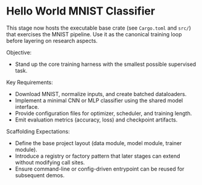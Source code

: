 # Hello World MNIST Classifier

This stage now hosts the executable base crate (see `Cargo.toml` and `src/`) that exercises the MNIST pipeline. Use it as the canonical training loop before layering on research aspects.

Objective:
- Stand up the core training harness with the smallest possible supervised task.

Key Requirements:
- Download MNIST, normalize inputs, and create batched dataloaders.
- Implement a minimal CNN or MLP classifier using the shared model interface.
- Provide configuration files for optimizer, scheduler, and training length.
- Emit evaluation metrics (accuracy, loss) and checkpoint artifacts.

Scaffolding Expectations:
- Define the base project layout (data module, model module, trainer module).
- Introduce a registry or factory pattern that later stages can extend without modifying call sites.
- Ensure command-line or config-driven entrypoint can be reused for subsequent demos.
